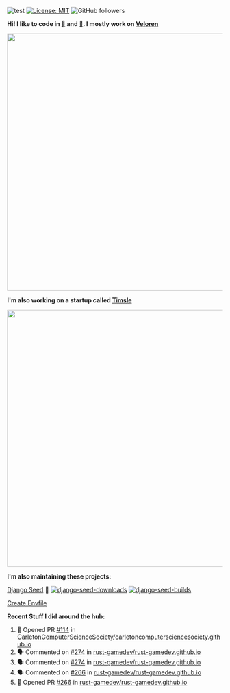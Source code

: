 ![test](https://hits.seeyoufarm.com/api/count/incr/badge.svg?url=https://github.com/AngelOnFira)
[![License: MIT](https://img.shields.io/badge/License-MIT-yellow.svg)](https://opensource.org/licenses/MIT)
![GitHub followers](https://img.shields.io/github/followers/angelonfira?style=social)

**Hi! I like to code in [:crab:](https://www.rust-lang.org/) and [:snake:](https://www.python.org/). I mostly work on [Veloren](https://veloren.net)**

<p align="center">
  <img width="600" src="https://media.discordapp.net/attachments/444005079410802699/730566298073038949/rsz_5f0656b6aa176.png">
</p>

**I'm also working on a startup called [Timsle](https://timsle.com)**

<p align="center">
  <img width="600" src="https://media.discordapp.net/attachments/444005079410802699/730566842674053130/rsz_5f0657242abb4.png">
</p>

**I'm also maintaining these projects:**

[Django Seed](https://github.com/Brobin/django-seed)
:seedling:
[![django-seed-downloads](https://pepy.tech/badge/django-seed)](https://pepy.tech/project/django-seed)
[![django-seed-builds](https://github.com/Brobin/django-seed/workflows/Test/badge.svg)](https://github.com/Brobin/django-seed)

[Create Envfile](https://github.com/SpicyPizza/create-envfile)

**Recent Stuff I did around the hub:**

<!--START_SECTION:activity-->
1. 💪 Opened PR [#114](https://github.com//CarletonComputerScienceSociety/carletoncomputersciencesociety.github.io/pull/114) in [CarletonComputerScienceSociety/carletoncomputersciencesociety.github.io](https://github.com//CarletonComputerScienceSociety/carletoncomputersciencesociety.github.io)
2. 🗣 Commented on [#274](https://github.com//rust-gamedev/rust-gamedev.github.io/issues/274) in [rust-gamedev/rust-gamedev.github.io](https://github.com//rust-gamedev/rust-gamedev.github.io)
3. 🗣 Commented on [#274](https://github.com//rust-gamedev/rust-gamedev.github.io/issues/274) in [rust-gamedev/rust-gamedev.github.io](https://github.com//rust-gamedev/rust-gamedev.github.io)
4. 🗣 Commented on [#266](https://github.com//rust-gamedev/rust-gamedev.github.io/issues/266) in [rust-gamedev/rust-gamedev.github.io](https://github.com//rust-gamedev/rust-gamedev.github.io)
5. 💪 Opened PR [#266](https://github.com//rust-gamedev/rust-gamedev.github.io/pull/266) in [rust-gamedev/rust-gamedev.github.io](https://github.com//rust-gamedev/rust-gamedev.github.io)
<!--END_SECTION:activity-->
